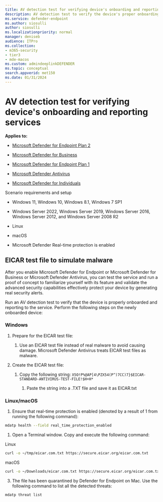 ```yaml
---
title: AV detection test for verifying device's onboarding and reporting services
description: AV detection test to verify the device's proper onboarding and reporting to the service.
ms.service: defender-endpoint
ms.author: siosulli
author: siosulli
ms.localizationpriority: normal
manager: deniseb
audience: ITPro
ms.collection: 
- m365-security
- tier3
- mde-macos
ms.custom: admindeeplinkDEFENDER
ms.topic: conceptual
search.appverid: met150
ms.date: 01/31/2024
---
```


# AV detection test for verifying device's onboarding and reporting services

**Applies to:**

- [Microsoft Defender for Endpoint Plan 2](microsoft-defender-endpoint.md)

- [Microsoft Defender for Business](https://www.microsoft.com/security/business/endpoint-security/microsoft-defender-business)

- [Microsoft Defender for Endpoint Plan 1](microsoft-defender-endpoint.md)

- [Microsoft Defender Antivirus](microsoft-defender-antivirus-windows.md)

- [Microsoft Defender for Individuals](https://www.microsoft.com/microsoft-365/microsoft-defender-for-individuals)

Scenario requirements and setup

- Windows 11, Windows 10, Windows 8.1, Windows 7 SP1

- Windows Server 2022, Windows Server 2019, Windows Server 2016, Windows Server 2012, and Windows Server 2008 R2

- Linux

- macOS

- Microsoft Defender Real-time protection is enabled

## EICAR test file to simulate malware

After you enable Microsoft Defender for Endpoint or Microsoft Defender for Business or Microsoft Defender Antivirus, you can test the service and run a proof of concept to familiarize yourself with its feature and validate the advanced security capabilities effectively protect your device by generating real security alerts.

Run an AV detection test to verify that the device is properly onboarded and reporting to the service. Perform the following steps on the newly onboarded device:

### Windows

1. Prepare for the EICAR test file:

   1. Use an EICAR test file instead of real malware to avoid causing damage. Microsoft Defender Antivirus treats EICAR test files as malware.

1. Create the EICAR test file:

   1. Copy the following string: `X5O!P%@AP[4\PZX54(P^)7CC)7}$EICAR-STANDARD-ANTIVIRUS-TEST-FILE!$H+H*`

      1. Paste the string into a .TXT file and save it as EICAR.txt

### Linux/macOS

1. Ensure that real-time protection is enabled (denoted by a result of 1 from running the following command):

```bash
mdatp health --field real_time_protection_enabled
```

1. Open a Terminal window. Copy and execute the following command:

  
Linux


```bash
curl -o ~/tmp/eicar.com.txt https://secure.eicar.org/eicar.com.txt
```

macOS


```bash
curl -o ~/Downloads/eicar.com.txt https://secure.eicar.org/eicar.com.txt
```

3. The file has been quarantined by Defender for Endpoint on Mac. Use the following command to list all the detected threats:

```bash
mdatp threat list
```
